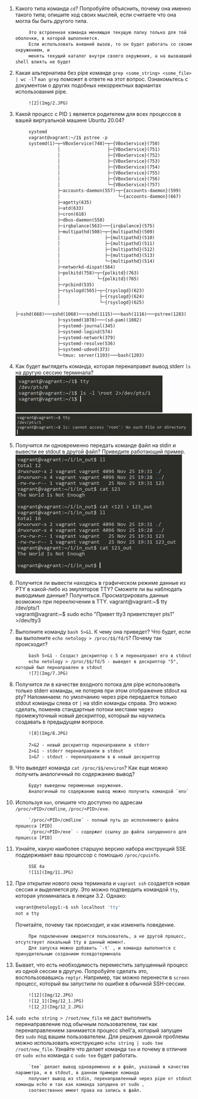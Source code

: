 
1. Какого типа команда `cd`? Попробуйте объяснить, почему она именно такого типа; 
опишите ход своих мыслей, если считаете что она могла бы быть другого типа.

			Это встроенная команда меняющая текущую папку только для той оболочки, в которой выполняется.
			Если использовать внешний вызов, то он будет работать со своим окружением, и 
			менять текущий каталог внутри своего окружения, а на вызвавший shell влиять не будет
1. Какая альтернатива без pipe команде `grep <some_string> <some_file> | wc -l`? `man grep` поможет в
 ответе на этот вопрос. Ознакомьтесь с документом о других подобных некорректных вариантах использования pipe.
 
			![2](Img/2.JPG)
	
1. Какой процесс с PID `1` является родителем для всех процессов в вашей виртуальной машине Ubuntu 20.04?

			systemd
			vagrant@vagrant:~/1$ pstree -p
			systemd(1)─┬─VBoxService(748)─┬─{VBoxService}(750)
					   │                  ├─{VBoxService}(751)
					   │                  ├─{VBoxService}(752)
					   │                  ├─{VBoxService}(753)
					   │                  ├─{VBoxService}(754)
					   │                  ├─{VBoxService}(755)
					   │                  ├─{VBoxService}(756)
					   │                  └─{VBoxService}(757)
					   ├─accounts-daemon(557)─┬─{accounts-daemon}(599)
					   │                      └─{accounts-daemon}(667)
					   ├─agetty(635)
					   ├─atd(633)
					   ├─cron(618)
					   ├─dbus-daemon(558)
					   ├─irqbalance(563)───{irqbalance}(575)
					   ├─multipathd(508)─┬─{multipathd}(509)
					   │                 ├─{multipathd}(510)
					   │                 ├─{multipathd}(511)
					   │                 ├─{multipathd}(512)
					   │                 ├─{multipathd}(513)
					   │                 └─{multipathd}(514)
					   ├─networkd-dispat(564)
					   ├─polkitd(758)─┬─{polkitd}(763)
					   │              └─{polkitd}(765)
					   ├─rpcbind(535)
					   ├─rsyslogd(565)─┬─{rsyslogd}(623)
					   │               ├─{rsyslogd}(624)
					   │               └─{rsyslogd}(625)
					   ├─sshd(668)───sshd(1068)───sshd(1115)───bash(1116)───pstree(1283)
					   ├─systemd(1078)───(sd-pam)(1082)
					   ├─systemd-journal(345)
					   ├─systemd-logind(574)
					   ├─systemd-network(379)
					   ├─systemd-resolve(536)
					   ├─systemd-udevd(373)
					   └─tmux: server(1193)───bash(1203)
1. Как будет выглядеть команда, которая перенаправит вывод stderr `ls` на другую сессию терминала?
	![4_1](Img/4_1.JPG)
	![4_2](Img/4_2.JPG)
1. Получится ли одновременно передать команде файл на stdin и вывести ее stdout в другой файл? Приведите работающий пример.
	![5](Img/5.JPG)
1. Получится ли вывести находясь в графическом режиме данные из PTY в какой-либо из эмуляторов TTY? Сможете ли вы наблюдать выводимые данные?
	Получиться. Просматрировать данные возможно при переключении в TTY.
	vagrant@vagrant:~$ tty                                      
	/dev/pts/1                                                  
	vagrant@vagrant:~$ sudo echo "Привет tty3 приветствует pts1" >/dev/tty3
	
1. Выполните команду `bash 5>&1`. К чему она приведет? Что будет, если вы выполните `echo netology > /proc/$$/fd/5`? Почему так происходит?

			bash 5>&1 - Создаст дескриптор с 5 и перенаправит его в stdout
			echo netology > /proc/$$/fd/5 - выведет в дескриптор "5", который был пернаправлен в stdout
			![7](Img/7.JPG)

1. Получится ли в качестве входного потока для pipe использовать только stderr команды, не потеряв при этом 
отображение stdout на pty? Напоминаем: по умолчанию через pipe передается только stdout команды слева от `|` на stdin команды справа.
Это можно сделать, поменяв стандартные потоки местами через промежуточный новый дескриптор, который вы научились создавать в предыдущем вопросе.

			![8](Img/8.JPG)
			
			7>&2 - новый дескриптор перенаправили в stderr
			2>&1 - stderr перенаправили в stdout 
			1>&7 - stdout - перенаправили в в новый дескриптор
1. Что выведет команда `cat /proc/$$/environ`? Как еще можно получить аналогичный по содержанию вывод?

			Будут выведены переменные окружения.
			Аналогичный по содержанию вывод можно получить командой `env`
1. Используя `man`, опишите что доступно по адресам `/proc/<PID>/cmdline`, `/proc/<PID>/exe`.

			`/proc/<PID>/cmdline` - полный путь до исполняемого файла процесса [PID]  
			`/proc/<PID>/exe` - содержит ссылку до файла запущенного для процесса [PID]
1. Узнайте, какую наиболее старшую версию набора инструкций SSE поддерживает ваш процессор с помощью `/proc/cpuinfo`.

			SSE 4a
			![11](Img/11.JPG)
1. При открытии нового окна терминала и `vagrant ssh` создается новая сессия и выделяется pty. Это можно подтвердить командой `tty`, которая упоминалась в лекции 3.2. Однако:

    ```bash
	vagrant@netology1:~$ ssh localhost 'tty'
	not a tty
    ```
	Почитайте, почему так происходит, и как изменить поведение.
	
			При подключении ожидается пользователь, а не другой процесс, отсутствует локальный tty в данный момент. 
			Для запуска можно добавить `-t` , и команда выполнится c принудительным созданием псевдотерминала
	
1. Бывает, что есть необходимость переместить запущенный процесс из одной сессии в другую. Попробуйте сделать это,
 воспользовавшись `reptyr`. Например, так можно перенести в `screen` процесс, который вы запустили по ошибке в обычной SSH-сессии.
			
			![12](Img/12.JPG)
			![12_1](Img/12_1.JPG)
			![12_2](Img/12_2.JPG)

1. `sudo echo string > /root/new_file` не даст выполнить перенаправление под обычным пользователем, так как перенаправлением
 занимается процесс shell'а, который запущен без `sudo` под вашим пользователем. Для решения данной проблемы можно использовать
 конструкцию `echo string | sudo tee /root/new_file`. Узнайте что делает команда `tee` и почему в отличие от `sudo echo` команда с `sudo tee` будет работать.
 
			`tee` делает вывод одновременно и в файл, указаный в качестве параметра, и в stdout, в данном примере команда 
			получает вывод из stdin, перенаправленный через pipe от stdout команды echo и так как команда запущена от sudo ,
			соотвественно имеет права на запись в файл.
 